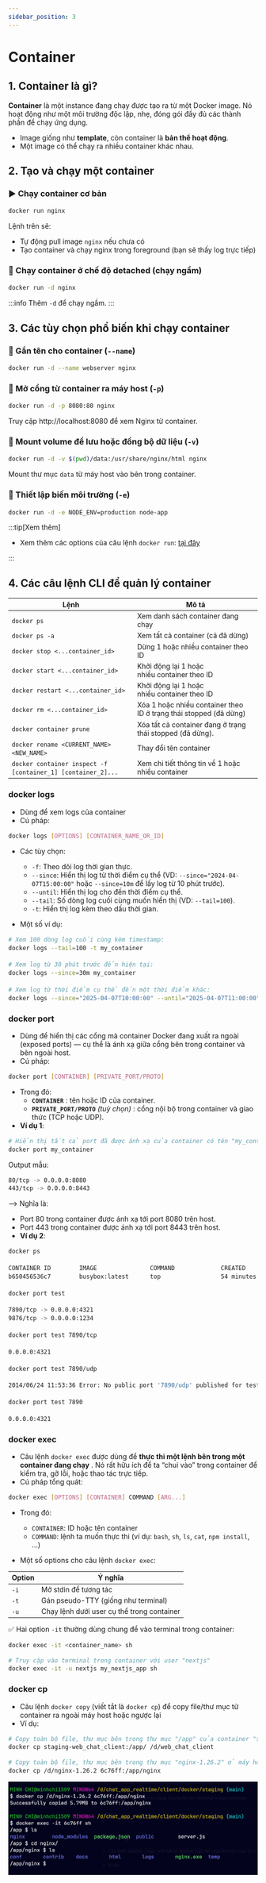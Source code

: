 ```yaml
---
sidebar_position: 3
---
```


# Container

## 1. Container là gì?

**Container** là một instance đang chạy được tạo ra từ một Docker image. Nó hoạt động như một môi trường độc lập, nhẹ, đóng gói đầy đủ các thành phần để chạy ứng dụng.

- Image giống như **template**, còn container là **bản thể hoạt động**.
- Một image có thể chạy ra nhiều container khác nhau.

## 2. Tạo và chạy một container

### ▶️ Chạy container cơ bản

```bash
docker run nginx
```

Lệnh trên sẽ:

- Tự động pull image `nginx` nếu chưa có
- Tạo container và chạy nginx trong foreground (bạn sẽ thấy log trực tiếp)

### 🚀 Chạy container ở chế độ detached (chạy ngầm)

```bash
docker run -d nginx
```

:::info
Thêm `-d` để chạy ngầm.
:::

## 3. Các tùy chọn phổ biến khi chạy container

### 📌 Gắn tên cho container (`--name`)

```bash
docker run -d --name webserver nginx
```

### 🔀 Mở cổng từ container ra máy host (`-p`)

```bash
docker run -d -p 8080:80 nginx
```

Truy cập http://localhost:8080 để xem Nginx từ container.

### 📁 Mount volume để lưu hoặc đồng bộ dữ liệu (`-v`)

```bash
docker run -d -v $(pwd)/data:/usr/share/nginx/html nginx
```

Mount thư mục `data` từ máy host vào bên trong container.

### 🌱 Thiết lập biến môi trường (`-e`)

```bash
docker run -d -e NODE_ENV=production node-app
```

:::tip[Xem thêm]

- Xem thêm các options của câu lệnh `docker run`: [tại đây](./reference/cli/docker-run)

:::

## 4. Các câu lệnh CLI để quản lý container

| Lệnh                                                         | Mô tả                                                             |
| ------------------------------------------------------------ | ----------------------------------------------------------------- |
| `docker ps`                                                  | Xem danh sách container đang chạy                                 |
| `docker ps -a`                                               | Xem tất cả container (cả đã dừng)                                 |
| `docker stop <...container_id>`                              | Dừng 1 hoặc nhiều container theo ID                               |
| `docker start <...container_id>`                             | Khởi động lại 1 hoặc nhiều container theo ID                      |
| `docker restart <...container_id>`                           | Khởi động lại 1 hoặc nhiều container theo ID                      |
| `docker rm <...container_id>`                                | Xóa 1 hoặc nhiều container theo ID ở trạng thái stopped (đã dừng) |
| `docker container prune`                                     | Xóa tất cả container đang ở trạng thái stopped (đã dừng).         |
| `docker rename <CURRENT_NAME> <NEW_NAME>`                    | Thay đổi tên container                                            |
| `docker container inspect -f [container_1] [container_2]...` | Xem chi tiết thông tin về 1 hoặc nhiều container                  |

### docker logs

- Dùng để xem logs của container
- Cú pháp:

```bash
docker logs [OPTIONS] [CONTAINER_NAME_OR_ID]
```

- Các tùy chọn:

  - `-f`: Theo dõi log thời gian thực.
  - `--since`: Hiển thị log từ thời điểm cụ thể (VD: `--since="2024-04-07T15:00:00"` hoặc `--since=10m` để lấy log từ 10 phút trước).
  - `--until`: Hiển thị log cho đến thời điểm cụ thể.
  - `--tail`: Số dòng log cuối cùng muốn hiển thị (VD: `--tail=100`).
  - `-t`: Hiển thị log kèm theo dấu thời gian.

- Một số ví dụ:

```bash
# Xem 100 dòng log cuối cùng kèm timestamp:
docker logs --tail=100 -t my_container

# Xem log từ 30 phút trước đến hiện tại:
docker logs --since=30m my_container

# Xem log từ thời điểm cụ thể đến một thời điểm khác:
docker logs --since="2025-04-07T10:00:00" --until="2025-04-07T11:00:00" my_container
```

### docker port

- Dùng để hiển thị các cổng mà container Docker đang xuất ra ngoài (exposed ports) — cụ thể là ánh xạ giữa cổng bên trong container và bên ngoài host.
- Cú pháp:

```bash
docker port [CONTAINER] [PRIVATE_PORT/PROTO]
```

- Trong đó:
  - **`CONTAINER`** : tên hoặc ID của container.
  - **`PRIVATE_PORT/PROTO`** _(tuỳ chọn)_ : cổng nội bộ trong container và giao thức (TCP hoặc UDP).
- **Ví dụ 1**:

```bash
# Hiển thị tất cả port đã được ánh xạ của container có tên "my_container":
docker port my_container
```

Output mẫu:

```bash
80/tcp -> 0.0.0.0:8080
443/tcp -> 0.0.0.0:8443
```

⟶ Nghĩa là:

- Port 80 trong container được ánh xạ tới port 8080 trên host.
- Port 443 trong container được ánh xạ tới port 8443 trên host.
- **Ví dụ 2**:

```bash
docker ps

CONTAINER ID        IMAGE               COMMAND             CREATED             STATUS              PORTS                                            NAMES
b650456536c7        busybox:latest      top                 54 minutes ago      Up 54 minutes       0.0.0.0:1234->9876/tcp, 0.0.0.0:4321->7890/tcp   test

docker port test

7890/tcp -> 0.0.0.0:4321
9876/tcp -> 0.0.0.0:1234

docker port test 7890/tcp

0.0.0.0:4321

docker port test 7890/udp

2014/06/24 11:53:36 Error: No public port '7890/udp' published for test

docker port test 7890

0.0.0.0:4321
```

### docker exec

- Câu lệnh `docker exec` được dùng để **thực thi một lệnh bên trong một container đang chạy** . Nó rất hữu ích để ta “chui vào” trong container để kiểm tra, gỡ lỗi, hoặc thao tác trực tiếp.
- Cú pháp tổng quát:

```bash
docker exec [OPTIONS] [CONTAINER] COMMAND [ARG...]
```

- Trong đó:

  - `CONTAINER`: ID hoặc tên container
  - `COMMAND`: lệnh ta muốn thực thi (ví dụ: `bash`, `sh`, `ls`, `cat`, `npm install`, ...)

- Một số options cho câu lệnh `docker exec`:

| Option | Ý nghĩa                                    |
| ------ | ------------------------------------------ |
| `-i`   | Mở stdin để tương tác                      |
| `-t`   | Gán pseudo-TTY (giống như terminal)        |
| `-u`   | Chạy lệnh dưới user cụ thể trong container |

✅ Hai option `-it` thường dùng chung để vào terminal trong container:

```bash
docker exec -it <container_name> sh
```

```bash
# Truy cập vào terminal trong container với user "nextjs"
docker exec -it -u nextjs my_nextjs_app sh
```

### docker cp

- Câu lệnh `docker copy` (viết tắt là `docker cp`) để copy file/thư mục từ container ra ngoài máy host hoặc ngược lại
- Ví dụ:

```bash
# Copy toàn bộ file, thư mục bên trong thư mục "/app" của container "staging-web_chat_client" vào trong thư mục "/d/web_chat_client" ở máy host nơi ta chạy lệnh docker cp
docker cp staging-web_chat_client:/app/ /d/web_chat_client
```

```bash
# Copy toàn bộ file, thư mục bên trong thư mục "nginx-1.26.2" ở máy host vào thư mục "nginx" ở container (minh họa ở ảnh bên dưới)
docker cp /d/nginx-1.26.2 6c76ff:/app/nginx
```

![1744043729641](image/docker-container/1744043729641.png)
